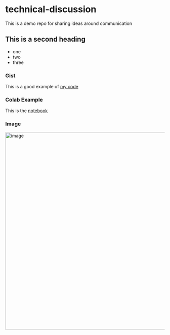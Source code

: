 # technical-discussion
This is a demo repo for sharing ideas around communication

## This is a second heading

* one
* two
* three

### Gist

This is a good example of [my code](https://gist.github.com/SeungJeWoo/d12aa5ab3531c44fabfb82cd1f2673fe)


### Colab Example

This is the [notebook](https://colab.research.google.com/drive/1m2-_sCmdXkC7iqY2ZdRJ02-KMhElws-k?usp=sharing)


### Image

<img width="622" alt="image" src="https://github.com/SeungJeWoo/technical-discussion/assets/26810918/d57e9c7b-dfdd-4514-8cc5-19ca088faf8c">
